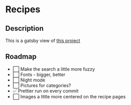 # Recipes

## Description

This is a gatsby view of [this project](https://github.com/cortl/cooking)

## Roadmap

- ⬜ Make the search a little more fuzzy
- ⬜ Fonts - bigger, better
- ⬜ Night mode
- ⬜ Pictures for categories?
- ✅ Prettier run on every commit
- ⬜ Images a little more centered on the recipe pages